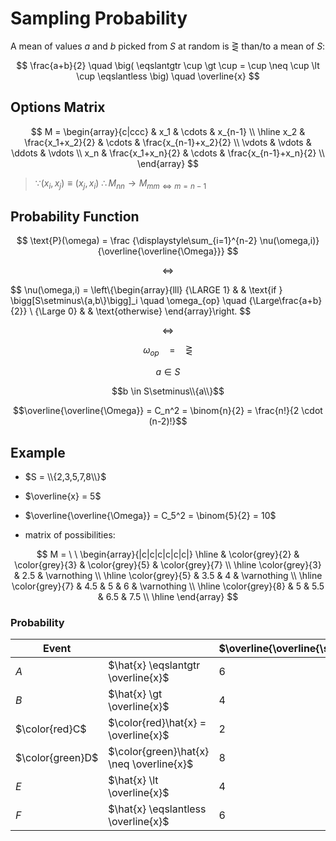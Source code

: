 # Sampling Probability

A mean of values $a$ and $b$ picked from $S$ at random is $\gtreqless$ than/to a mean of $S$:

$$
\frac{a+b}{2}
\quad
\big(
\eqslantgtr \cup \gt \cup
= \cup \neq \cup
\lt \cup \eqslantless
\big)
\quad
\overline{x}
$$

## Options Matrix

$$
M = \begin{array}{c|ccc}
& x_1 & \cdots & x_{n-1}
\\
\hline
x_2 & \frac{x_1+x_2}{2} & \cdots & \frac{x_{n-1}+x_2}{2}
\\
\vdots & \vdots & \ddots & \vdots
\\
x_n & \frac{x_1+x_n}{2} & \cdots & \frac{x_{n-1}+x_n}{2}
\\
\end{array}
$$

> $\because (x_i,x_j) \equiv (x_j,x_i)$
> $\therefore M_{nn} \to M_{mm \iff m=n-1}$

## Probability Function

$$
\text{P}(\omega) = \frac
{\displaystyle\sum_{i=1}^{n-2} \nu(\omega,i)}
{\overline{\overline{\Omega}}}
$$

$$
\iff
$$

$$
\nu(\omega,i) = \left\\{\begin{array}{lll}
{\LARGE 1} & & \text{if } \bigg[S\setminus\\{a,b\\}\bigg]\_i \quad \omega_{op} \quad {\Large\frac{a+b}{2}}
\\
{\Large 0} & & \text{otherwise}
\end{array}\right.
$$

$$\iff$$

$$\omega_{op} \quad = \quad \gtreqless$$

$$a \in S$$

$$b \in S\setminus\\{a\\}$$

$$\overline{\overline{\Omega}} = C_n^2 = \binom{n}{2} = \frac{n!}{2 \cdot (n-2)!}$$

## Example

- $S = \\{2,3,5,7,8\\}$
- $\overline{x} = 5$
- $\overline{\overline{\Omega}} = C_5^2 = \binom{5}{2} = 10$

- matrix of possibilities:

$$
M = \ \ \begin{array}{|c|c|c|c|c|c|}
\hline
& \color{grey}{2} & \color{grey}{3}  & \color{grey}{5} & \color{grey}{7}
\\
\hline
\color{grey}{3} & 2.5 & \varnothing
\\
\hline
\color{grey}{5} & 3.5 & 4 & \varnothing
\\
\hline
\color{grey}{7} & 4.5 & 5 & 6 & \varnothing
\\
\hline
\color{grey}{8} & 5 & 5.5 & 6.5 & 7.5
\\
\hline
\end{array}
$$

### Probability

| Event | | $\overline{\overline{\square}}$ | $P(\square)$ |
|--|--|--|--|
| $A$ | $\hat{x} \eqslantgtr \overline{x}$ | 6 | 60% |
| $B$ | $\hat{x} \gt \overline{x}$ | 4 | 40% |
| $\color{red}C$ | $\color{red}\hat{x} = \overline{x}$ | 2 | 20% |
| $\color{green}D$ | $\color{green}\hat{x} \neq \overline{x}$ | 8 | 80% |
| $E$ | $\hat{x} \lt \overline{x}$ | 4 | 40% |
| $F$ | $\hat{x} \eqslantless \overline{x}$ | 6 | 60% |


